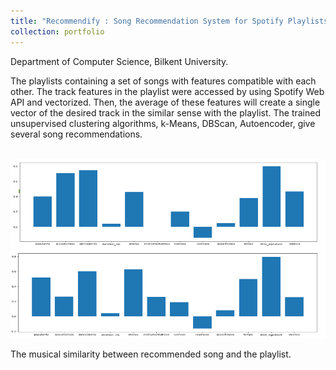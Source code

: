 ```yaml
---
title: "Recommendify : Song Recommendation System for Spotify Playlists"
collection: portfolio
---
```


Department of Computer Science, Bilkent University.

The playlists containing a set of songs with features compatible with each other.  The track features in the playlist were accessed by using Spotify Web API and vectorized. Then, the average of these features will create a single vector of the desired track in the similar sense with the playlist.
The trained unsupervised clustering algorithms, k-Means, DBScan, Autoencoder, give several song recommendations. 


<br/><img src='/images/song_foto.png'>

The musical similarity between recommended song and the playlist.
